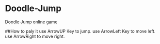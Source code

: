 # Doodle-Jump
Doodle Jump online game


##How to paly it
use ArrowUP Key to jump.
use ArrowLeft Key to move left.
use ArrowRight to move right.
